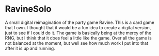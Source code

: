 # RavineSolo
A small digital reimagination of the party game Ravine. 
This is a card game that I own. I thought that it would be a fun idea to create a digital version, just to see if I could do it. The game is basically being at the mercy of the 
RNG, but I think that it does feel a little like the game. Over all the game is not balanced at the moment, but well see how much work I put into that after it is up and running. 
